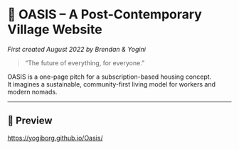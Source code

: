 # 🌴 OASIS – A Post-Contemporary Village Website  
*First created August 2022 by Brendan & Yogini*

> “The future of everything, for everyone.”

OASIS is a one-page pitch for a subscription-based housing concept.  
It imagines a sustainable, community-first living model for workers and modern nomads.

---

## 📸 Preview
https://yogiborg.github.io/Oasis/
